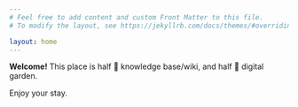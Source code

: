 ```yaml
---
# Feel free to add content and custom Front Matter to this file.
# To modify the layout, see https://jekyllrb.com/docs/themes/#overriding-theme-defaults

layout: home
---
```


**Welcome!** This place is half 🧠 knowledge base/wiki, and half 🌱 digital garden.

Enjoy your stay.
